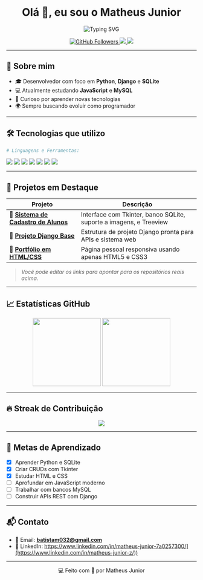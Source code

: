 
<h1 align="center">Olá 👋, eu sou o Matheus Junior</h1>
<p align="center">
  <img src="https://readme-typing-svg.demolab.com/?lines=Desenvolvedor+Python+e+Django;Estudando+JavaScript+e+MySQL;Apaixonado+por+Tecnologia&center=true&width=500&height=45" alt="Typing SVG" />
</p>

<p align="center">
  <a href="https://github.com/Matheusjuniorz">
    <img src="https://img.shields.io/github/followers/Matheusjuniorz?label=Seguidores&style=social" alt="GitHub Followers">
  </a>
  <a href="mailto:seuemailaqui@gmail.com">
    <img src="https://img.shields.io/badge/Email-batistam032@gmail.com-red?style=flat&logo=gmail&logoColor=white" />
  </a>
  <a href="https://www.linkedin.com/in/seu-link-aqui">
    <img src="https://img.shields.io/badge/LinkedIn-MatheusJunior-blue?style=flat&logo=linkedin" />
  </a>
</p>

---

## 🚀 Sobre mim

- 🎓 Desenvolvedor com foco em **Python**, **Django** e **SQLite**
- 💻 Atualmente estudando **JavaScript** e **MySQL**
- 🧠 Curioso por aprender novas tecnologias
- 🌍 Sempre buscando evoluir como programador

---

## 🛠️ Tecnologias que utilizo

```python
# Linguagens e Ferramentas:
```

<p align="left">
  <img src="https://img.shields.io/badge/Python-3776AB?style=for-the-badge&logo=python&logoColor=white"/>
  <img src="https://img.shields.io/badge/Django-092E20?style=for-the-badge&logo=django&logoColor=white"/>
  <img src="https://img.shields.io/badge/SQLite-003B57?style=for-the-badge&logo=sqlite&logoColor=white"/>
  <img src="https://img.shields.io/badge/MySQL-00758F?style=for-the-badge&logo=mysql&logoColor=white"/>
  <img src="https://img.shields.io/badge/HTML5-E34F26?style=for-the-badge&logo=html5&logoColor=white"/>
  <img src="https://img.shields.io/badge/CSS3-1572B6?style=for-the-badge&logo=css3&logoColor=white"/>
  <img src="https://img.shields.io/badge/JavaScript-F7DF1E?style=for-the-badge&logo=javascript&logoColor=black"/>
</p>

---

## 📌 Projetos em Destaque

| Projeto | Descrição |
|--------|-----------|
| 🔗 [**Sistema de Cadastro de Alunos**](https://github.com/Matheusjuniorz) | Interface com Tkinter, banco SQLite, suporte a imagens, e Treeview |
| 🔗 [**Projeto Django Base**](https://github.com/Matheusjuniorz) | Estrutura de projeto Django pronta para APIs e sistema web |
| 🔗 [**Portfólio em HTML/CSS**](https://github.com/Matheusjuniorz) | Página pessoal responsiva usando apenas HTML5 e CSS3 |

> *Você pode editar os links para apontar para os repositórios reais acima.*

---

## 📈 Estatísticas GitHub

<p align="center">
  <img height="180em" src="https://github-readme-stats.vercel.app/api?username=Matheusjuniorz&show_icons=true&theme=tokyonight&count_private=true"/>
  <img height="180em" src="https://github-readme-stats.vercel.app/api/top-langs/?username=Matheusjuniorz&layout=compact&theme=tokyonight"/>
</p>

---

## 🔥 Streak de Contribuição

<p align="center">
  <img src="https://github-readme-streak-stats.herokuapp.com/?user=Matheusjuniorz&theme=tokyonight&hide_border=true"/>
</p>

---

## 🧠 Metas de Aprendizado

- [x] Aprender Python e SQLite
- [x] Criar CRUDs com Tkinter
- [x] Estudar HTML e CSS
- [ ] Aprofundar em JavaScript moderno
- [ ] Trabalhar com bancos MySQL
- [ ] Construir APIs REST com Django

---

## 📬 Contato

- 📧 Email: **batistam032@gmail.com**
- 💼 LinkedIn: https://www.linkedin.com/in/matheus-junior-7a0257300/](https://www.linkedin.com/in/matheus-junior-z/))

---

<p align="center">💻 Feito com 💙 por Matheus Junior</p>

